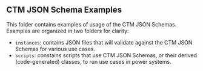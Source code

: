##  CTM JSON Schema Examples

This folder contains examples of usage of the CTM JSON Schemas. Examples are organized in two
folders for clarity:

* `instances`: contains JSON files that will validate against the CTM JSON Schemas for various use 
               cases.
* `scripts`: constains scripts that use CTM JSON Schemas, or their derived (code-generated) classes,
             to run use cases in power systems.
